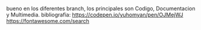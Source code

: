bueno en los diferentes branch, los principales son Codigo, Documentacion y Multimedia.
bibliografia:
https://codepen.io/yuhomyan/pen/OJMejWJ
https://fontawesome.com/search
